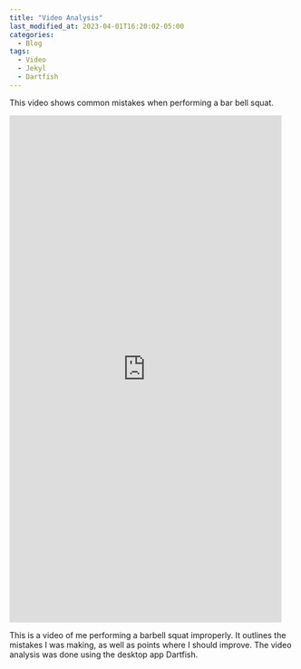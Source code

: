 ```yaml
---
title: "Video Analysis"
last_modified_at: 2023-04-01T16:20:02-05:00
categories:
  - Blog
tags:
  - Video
  - Jekyl
  - Dartfish
---
```


This video shows common mistakes when performing a bar bell squat.


<iframe width="480" height="895"
src="https://www.dartfish.tv/Embed?CR=p191106c538452m7989921&VW=480&VH=880&sh=li&aid=d50e5ede-baed-4858-a8f5-584118204cd5"
frameborder="0" 
allowfullscreen ></iframe>

This is a video of me performing a barbell squat improperly. It outlines the mistakes I was making, as well as points where I should improve.
The video analysis was done using the desktop app Dartfish.

